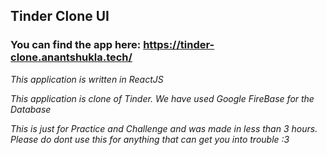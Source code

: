 ## Tinder Clone UI

### You can find the app here: https://tinder-clone.anantshukla.tech/ ###


*This application is written in ReactJS*

*This application is clone of Tinder. We have used Google FireBase for the Database*

*This is just for Practice and Challenge and was made in less than 3 hours. Please do dont use this for anything that can get you into trouble :3*
